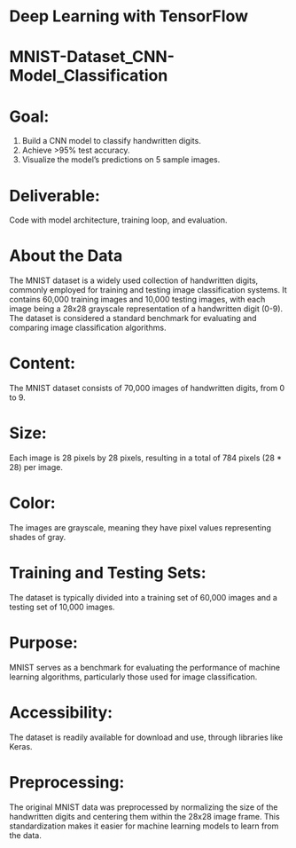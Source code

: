 # Deep Learning with TensorFlow

# MNIST-Dataset_CNN-Model_Classification
# Goal:
1. Build a CNN model to classify handwritten digits.
2. Achieve >95% test accuracy.
3. Visualize the model’s predictions on 5 sample images.

# Deliverable: 
Code with model architecture, training loop, and evaluation.

# About the Data
The MNIST dataset is a widely used collection of handwritten digits, commonly employed for training and testing image classification systems. It contains 60,000 training images and 10,000 testing images, with each image being a 28x28 grayscale representation of a handwritten digit (0-9). The dataset is considered a standard benchmark for evaluating and comparing image classification algorithms. 
# Content:
The MNIST dataset consists of 70,000 images of handwritten digits, from 0 to 9.
# Size:
Each image is 28 pixels by 28 pixels, resulting in a total of 784 pixels (28 * 28) per image. 
# Color:
The images are grayscale, meaning they have pixel values representing shades of gray. 
# Training and Testing Sets:
The dataset is typically divided into a training set of 60,000 images and a testing set of 10,000 images. 
# Purpose:
MNIST serves as a benchmark for evaluating the performance of machine learning algorithms, particularly those used for image classification. 
# Accessibility:
The dataset is readily available for download and use, through libraries like Keras. 
# Preprocessing:
The original MNIST data was preprocessed by normalizing the size of the handwritten digits and centering them within the 28x28 image frame. This standardization makes it easier for machine learning models to learn from the data. 
